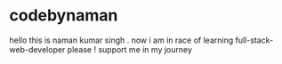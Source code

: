 # codebynaman
hello this is naman kumar singh .
now i am in race of learning full-stack-web-developer
please ! support me in my journey

